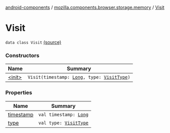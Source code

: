 [android-components](../../index.md) / [mozilla.components.browser.storage.memory](../index.md) / [Visit](./index.md)

# Visit

`data class Visit` [(source)](https://github.com/mozilla-mobile/android-components/blob/master/components/browser/storage-memory/src/main/java/mozilla/components/browser/storage/memory/InMemoryHistoryStorage.kt#L15)

### Constructors

| Name | Summary |
|---|---|
| [&lt;init&gt;](-init-.md) | `Visit(timestamp: `[`Long`](https://kotlinlang.org/api/latest/jvm/stdlib/kotlin/-long/index.html)`, type: `[`VisitType`](../../mozilla.components.concept.storage/-visit-type/index.md)`)` |

### Properties

| Name | Summary |
|---|---|
| [timestamp](timestamp.md) | `val timestamp: `[`Long`](https://kotlinlang.org/api/latest/jvm/stdlib/kotlin/-long/index.html) |
| [type](type.md) | `val type: `[`VisitType`](../../mozilla.components.concept.storage/-visit-type/index.md) |
